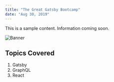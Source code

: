 ```yaml
---
title: "The Great Gatsby Bootcamp"
date: "Aug 30, 2019"
---
```


This is a sample content. Information coming soon.

![Banner](../assets/banner-1.jpg)

## Topics Covered

1. Gatsby
2. GraphQL
3. React
